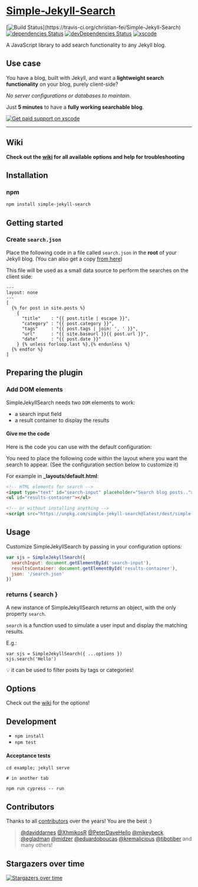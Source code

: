 # [Simple-Jekyll-Search](https://www.npmjs.com/package/simple-jekyll-search)

[![Build Status](https://img.shields.io/travis/christian-fei/Simple-Jekyll-Search/master.svg?)](https://travis-ci.org/christian-fei/Simple-Jekyll-Search)
[![dependencies Status](https://img.shields.io/david/christian-fei/Simple-Jekyll-Search.svg)](https://david-dm.org/christian-fei/Simple-Jekyll-Search)
[![devDependencies Status](https://img.shields.io/david/dev/christian-fei/Simple-Jekyll-Search.svg)](https://david-dm.org/christian-fei/Simple-Jekyll-Search?type=dev)
[![xscode](https://img.shields.io/badge/Available%20on-xs%3Acode-blue?style=?style=plastic&logo=appveyor&logo=data:image/png;base64,iVBORw0KGgoAAAANSUhEUgAAAEAAAABACAMAAACdt4HsAAAAGXRFWHRTb2Z0d2FyZQBBZG9iZSBJbWFnZVJlYWR5ccllPAAAAAZQTFRF////////VXz1bAAAAAJ0Uk5T/wDltzBKAAAAlUlEQVR42uzXSwqAMAwE0Mn9L+3Ggtgkk35QwcnSJo9S+yGwM9DCooCbgn4YrJ4CIPUcQF7/XSBbx2TEz4sAZ2q1RAECBAiYBlCtvwN+KiYAlG7UDGj59MViT9hOwEqAhYCtAsUZvL6I6W8c2wcbd+LIWSCHSTeSAAECngN4xxIDSK9f4B9t377Wd7H5Nt7/Xz8eAgwAvesLRjYYPuUAAAAASUVORK5CYII=)](https://xscode.com/christian-fei/Simple-Jekyll-Search)

A JavaScript library to add search functionality to any Jekyll blog.

## Use case

You have a blog, built with Jekyll, and want a **lightweight search functionality** on your blog, purely client-side?

*No server configurations or databases to maintain*.

Just **5 minutes** to have a **fully working searchable blog**.

[![Get paid support on xscode](https://raw.github.com/christian-fei/Simple-Jekyll-Search/master/xscode.png)](https://xscode.com/christian-fei/Simple-Jekyll-Search)

---

## Wiki

**Check out the [wiki](https://github.com/christian-fei/Simple-Jekyll-Search/wiki) for all available options and help for troubleshooting**

## Installation

### npm

```sh
npm install simple-jekyll-search
```

## Getting started

### Create `search.json`

Place the following code in a file called `search.json` in the **root** of your Jekyll blog. (You can also get a copy [from here](/example/search.json))

This file will be used as a small data source to perform the searches on the client side:

```
---
layout: none
---
[
  {% for post in site.posts %}
    {
      "title"    : "{{ post.title | escape }}",
      "category" : "{{ post.category }}",
      "tags"     : "{{ post.tags | join: ', ' }}",
      "url"      : "{{ site.baseurl }}{{ post.url }}",
      "date"     : "{{ post.date }}"
    } {% unless forloop.last %},{% endunless %}
  {% endfor %}
]
```


## Preparing the plugin

### Add DOM elements

SimpleJekyllSearch needs two `DOM` elements to work:

- a search input field
- a result container to display the results

#### Give me the code

Here is the code you can use with the default configuration:

You need to place the following code within the layout where you want the search to appear. (See the configuration section below to customize it)

For example in  **_layouts/default.html**:

```html
<!-- HTML elements for search -->
<input type="text" id="search-input" placeholder="Search blog posts..">
<ul id="results-container"></ul>

<!-- or without installing anything -->
<script src="https://unpkg.com/simple-jekyll-search@latest/dest/simple-jekyll-search.min.js"></script>
```


## Usage

Customize SimpleJekyllSearch by passing in your configuration options:

```js
var sjs = SimpleJekyllSearch({
  searchInput: document.getElementById('search-input'),
  resultsContainer: document.getElementById('results-container'),
  json: '/search.json'
})
```

### returns { search }

A new instance of SimpleJekyllSearch returns an object, with the only property `search`.

`search` is a function used to simulate a user input and display the matching results. 

E.g.:

```
var sjs = SimpleJekyllSearch({ ...options })
sjs.search('Hello')
```

💡 it can be used to filter posts by tags or categories!

## Options

Check out the [wiki](https://github.com/christian-fei/Simple-Jekyll-Search/wiki#options) for the options!



## Development

- `npm install`
- `npm test`

#### Acceptance tests

```
cd example; jekyll serve

# in another tab

npm run cypress -- run
```

## Contributors

Thanks to all [contributors](https://github.com/christian-fei/Simple-Jekyll-Search/graphs/contributors) over the years! You are the best :)

> [@daviddarnes](https://github.com/daviddarnes)
[@XhmikosR](https://github.com/XhmikosR)
[@PeterDaveHello](https://github.com/PeterDaveHello)
[@mikeybeck](https://github.com/mikeybeck)
[@egladman](https://github.com/egladman)
[@midzer](https://github.com/midzer)
[@eduardoboucas](https://github.com/eduardoboucas)
[@kremalicious](https://github.com/kremalicious)
[@tibotiber](https://github.com/tibotiber)
and many others!

## Stargazers over time

[![Stargazers over time](https://starchart.cc/christian-fei/Simple-Jekyll-Search.svg)](https://starchart.cc/christian-fei/Simple-Jekyll-Search)

